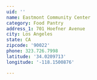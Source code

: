 ```yaml
---
uid: ''
name: Eastmont Community Center
category: Food Pantry
address_1: 701 Hoefner Avenue
city: Los Angeles
state: CA
zipcode: '90022'
phone: 323.726.7998
latitude: '34.0209713'
longitude: '-118.1500876'

---
```

